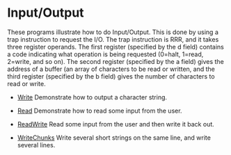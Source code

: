 <!--
Sigma16: index.md
Copyright (C) 2019, 2020 John T. O'Donnell
email: john.t.odonnell9@gmail.com
License: GNU GPL Version 3 or later.  Sigma16/LICENSE.txt, Sigma16/NOTICE.txt

This file is part of Sigma16.  Sigma16 is free software: you can
redistribute it and/or modify it under the terms of the GNU General
Public License as published by the Free Software Foundation, either
version 3 of the License, or (at your option) any later version.
Sigma16 is distributed in the hope that it will be useful, but
WITHOUT ANY WARRANTY; without even the implied warranty of
MERCHANTABILITY or FITNESS FOR A PARTICULAR PURPOSE.  See the GNU
General Public License for more details.  You should have received
a copy of the GNU General Public License along with Sigma16.  If
not, see <https://www.gnu.org/licenses/>.

------------------------------------------------------------------------------
index.md is the source for the index of this examples directory
------------------------------------------------------------------------------
-->



# Input/Output

These programs illustrate how to do Input/Output.  This is done by
using a trap instruction to request the I/O.  The trap instruction is
RRR, and it takes three register operands.  The first register
(specified by the d field) contains a code indicating what operation
is being requested (0=halt, 1=read, 2=write, and so on).  The second
register (specified by the a field) gives the address of a buffer (an
array of characters to be read or written, and the third register
(specified by the b field) gives the number of characters to read or
write.

* [Write](Write.asm.txt) Demonstrate how to output a character string.

* [Read](Read.asm.txt) Demonstrate how to read some input from the user.

* [ReadWrite](ReadWrite.asm.txt) Read some input from the user and
  then write it back out.

* [WriteChunks](WriteChunks.asm.txt) Write several short strings on
  the same line, and write several lines.
